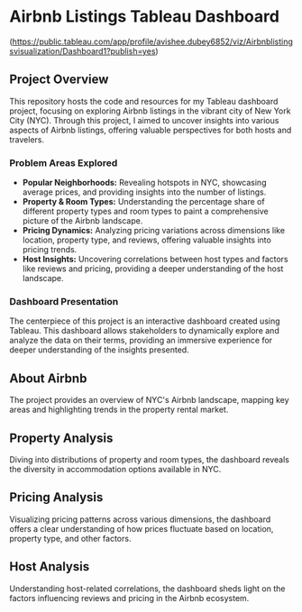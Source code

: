 # Airbnb Listings Tableau Dashboard
(https://public.tableau.com/app/profile/avishee.dubey6852/viz/Airbnblistingsvisualization/Dashboard1?publish=yes)

## Project Overview
This repository hosts the code and resources for my Tableau dashboard project, focusing on exploring Airbnb listings in the vibrant city of New York City (NYC). Through this project, I aimed to uncover insights into various aspects of Airbnb listings, offering valuable perspectives for both hosts and travelers.

### Problem Areas Explored
- **Popular Neighborhoods:** Revealing hotspots in NYC, showcasing average prices, and providing insights into the number of listings.
- **Property & Room Types:** Understanding the percentage share of different property types and room types to paint a comprehensive picture of the Airbnb landscape.
- **Pricing Dynamics:** Analyzing pricing variations across dimensions like location, property type, and reviews, offering valuable insights into pricing trends.
- **Host Insights:** Uncovering correlations between host types and factors like reviews and pricing, providing a deeper understanding of the host landscape.

### Dashboard Presentation
The centerpiece of this project is an interactive dashboard created using Tableau. This dashboard allows stakeholders to dynamically explore and analyze the data on their terms, providing an immersive experience for deeper understanding of the insights presented.

## About Airbnb
The project provides an overview of NYC's Airbnb landscape, mapping key areas and highlighting trends in the property rental market.

## Property Analysis
Diving into distributions of property and room types, the dashboard reveals the diversity in accommodation options available in NYC.

## Pricing Analysis
Visualizing pricing patterns across various dimensions, the dashboard offers a clear understanding of how prices fluctuate based on location, property type, and other factors.

## Host Analysis
Understanding host-related correlations, the dashboard sheds light on the factors influencing reviews and pricing in the Airbnb ecosystem.


